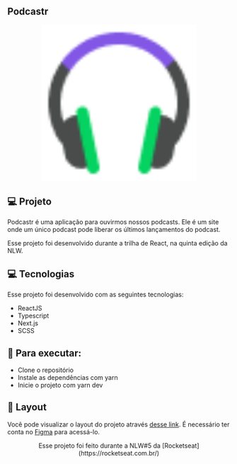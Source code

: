 ## Podcastr


<p align="center">
    <img alt="podcastr" src="public/images/favicon.png" width="70%">
</p>




## 💻 Projeto

Podcastr é uma aplicação para ouvirmos nossos podcasts.
Ele é um site onde um único podcast pode liberar os últimos lançamentos do podcast.

Esse projeto foi desenvolvido durante a trilha de React, na quinta edição da NLW.





## 💻 Tecnologias

Esse projeto foi desenvolvido com as seguintes tecnologias:

- ReactJS
- Typescript
- Next.js
- SCSS



 
## 🚀 Para executar:

* Clone o repositório
* Instale as dependências com yarn
* Inicie o projeto com yarn dev




## 🔖 Layout

Você pode visualizar o layout do projeto através [desse link](https://www.figma.com/file/UwFEntsHpHYJlHNQAQr4gA/Podcastr?node-id=160%3A2761). É necessário ter conta no [Figma](https://figma.com) para acessá-lo.







<div align="center">Esse projeto foi feito durante a NLW#5 da [Rocketseat](https://rocketseat.com.br/)</div>